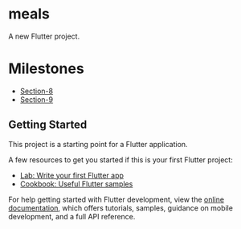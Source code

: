 # meals

A new Flutter project.

# Milestones

- [Section-8](https://www.udemy.com/course/learn-flutter-dart-to-build-ios-android-apps/learn/lecture/37143946#content)
- [Section-9](https://www.udemy.com/course/learn-flutter-dart-to-build-ios-android-apps/learn/lecture/37144760#content)

## Getting Started

This project is a starting point for a Flutter application.

A few resources to get you started if this is your first Flutter project:

- [Lab: Write your first Flutter app](https://docs.flutter.dev/get-started/codelab)
- [Cookbook: Useful Flutter samples](https://docs.flutter.dev/cookbook)

For help getting started with Flutter development, view the
[online documentation](https://docs.flutter.dev/), which offers tutorials,
samples, guidance on mobile development, and a full API reference.
